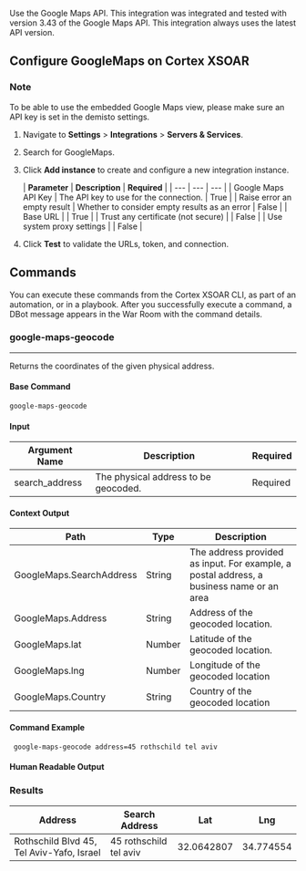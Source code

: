 Use the Google Maps API. This integration was integrated and tested with version 3.43 of the Google Maps API. This integration always uses the latest API version.
## Configure GoogleMaps on Cortex XSOAR

### Note
To be able to use the embedded Google Maps view, please make sure an API key is set in the demisto settings.

1. Navigate to **Settings** > **Integrations** > **Servers & Services**.
2. Search for GoogleMaps.
3. Click **Add instance** to create and configure a new integration instance.

    | **Parameter** | **Description** | **Required** |
       | --- | --- | --- |
   | Google Maps API Key | The API key to use for the connection. | True |
   | Raise error an empty result | Whether to consider empty results as an error | False |
   | Base URL |  | True |
   | Trust any certificate (not secure) |  | False |
   | Use system proxy settings |  | False |

4. Click **Test** to validate the URLs, token, and connection.
## Commands
You can execute these commands from the Cortex XSOAR CLI, as part of an automation, or in a playbook.
After you successfully execute a command, a DBot message appears in the War Room with the command details.
### google-maps-geocode
***
Returns the coordinates of the given physical address.


#### Base Command

`google-maps-geocode`
#### Input

| **Argument Name** | **Description** | **Required** |
| --- | --- | --- |
| search_address | The physical address to be geocoded. | Required | 


#### Context Output

| **Path** | **Type** | **Description** |
| --- | --- | --- |
| GoogleMaps.SearchAddress | String | The address provided as input. For example, a postal address, a business name or an area | 
| GoogleMaps.Address | String | Address of the geocoded location. | 
| GoogleMaps.lat | Number | Latitude of the geocoded location. | 
| GoogleMaps.lng | Number | Longitude of the geocoded location | 
| GoogleMaps.Country | String | Country of the geocoded location | 


#### Command Example
``` google-maps-geocode address=45 rothschild tel aviv```

#### Human Readable Output
### Results

|Address|Search Address|Lat|Lng|
|---|---|---|---|
| Rothschild Blvd 45, Tel Aviv-Yafo, Israel | 45 rothschild tel aviv | 32.0642807 | 34.774554 |